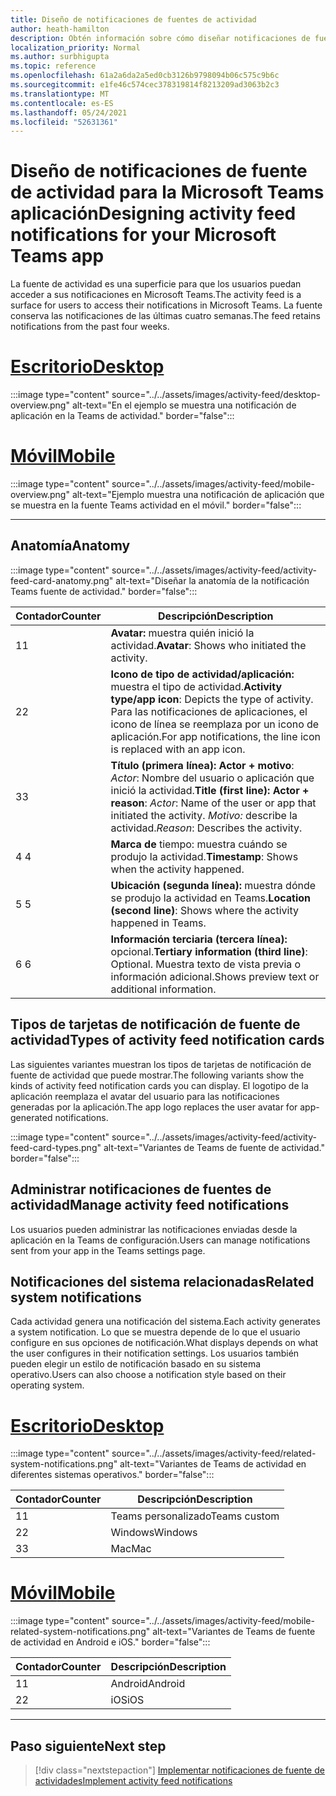 ```yaml
---
title: Diseño de notificaciones de fuentes de actividad
author: heath-hamilton
description: Obtén información sobre cómo diseñar notificaciones de fuentes de actividad para tu Teams aplicación y obtener el kit Microsoft Teams interfaz de usuario.
localization_priority: Normal
ms.author: surbhigupta
ms.topic: reference
ms.openlocfilehash: 61a2a6da2a5ed0cb3126b9798094b06c575c9b6c
ms.sourcegitcommit: e1fe46c574cec378319814f8213209ad3063b2c3
ms.translationtype: MT
ms.contentlocale: es-ES
ms.lasthandoff: 05/24/2021
ms.locfileid: "52631361"
---
```

# <a name="designing-activity-feed-notifications-for-your-microsoft-teams-app"></a><span data-ttu-id="1a599-103">Diseño de notificaciones de fuente de actividad para la Microsoft Teams aplicación</span><span class="sxs-lookup"><span data-stu-id="1a599-103">Designing activity feed notifications for your Microsoft Teams app</span></span>

<span data-ttu-id="1a599-104">La fuente de actividad es una superficie para que los usuarios puedan acceder a sus notificaciones en Microsoft Teams.</span><span class="sxs-lookup"><span data-stu-id="1a599-104">The activity feed is a surface for users to access their notifications in Microsoft Teams.</span></span> <span data-ttu-id="1a599-105">La fuente conserva las notificaciones de las últimas cuatro semanas.</span><span class="sxs-lookup"><span data-stu-id="1a599-105">The feed retains notifications from the past four weeks.</span></span>

# <a name="desktop"></a>[<span data-ttu-id="1a599-106">Escritorio</span><span class="sxs-lookup"><span data-stu-id="1a599-106">Desktop</span></span>](#tab/desktop)

:::image type="content" source="../../assets/images/activity-feed/desktop-overview.png" alt-text="En el ejemplo se muestra una notificación de aplicación en la Teams de actividad." border="false":::

# <a name="mobile"></a>[<span data-ttu-id="1a599-108">Móvil</span><span class="sxs-lookup"><span data-stu-id="1a599-108">Mobile</span></span>](#tab/mobile)

:::image type="content" source="../../assets/images/activity-feed/mobile-overview.png" alt-text="Ejemplo muestra una notificación de aplicación que se muestra en la fuente Teams actividad en el móvil." border="false":::

---

## <a name="anatomy"></a><span data-ttu-id="1a599-110">Anatomía</span><span class="sxs-lookup"><span data-stu-id="1a599-110">Anatomy</span></span>

:::image type="content" source="../../assets/images/activity-feed/activity-feed-card-anatomy.png" alt-text="Diseñar la anatomía de la notificación Teams fuente de actividad." border="false":::

|<span data-ttu-id="1a599-112">Contador</span><span class="sxs-lookup"><span data-stu-id="1a599-112">Counter</span></span>|<span data-ttu-id="1a599-113">Descripción</span><span class="sxs-lookup"><span data-stu-id="1a599-113">Description</span></span>|
|----------|-----------|
|<span data-ttu-id="1a599-114">1</span><span class="sxs-lookup"><span data-stu-id="1a599-114">1</span></span>|<span data-ttu-id="1a599-115">**Avatar:** muestra quién inició la actividad.</span><span class="sxs-lookup"><span data-stu-id="1a599-115">**Avatar**: Shows who initiated the activity.</span></span>|
|<span data-ttu-id="1a599-116">2</span><span class="sxs-lookup"><span data-stu-id="1a599-116">2</span></span>|<span data-ttu-id="1a599-117">**Icono de tipo de actividad/aplicación:** muestra el tipo de actividad.</span><span class="sxs-lookup"><span data-stu-id="1a599-117">**Activity type/app icon**: Depicts the type of activity.</span></span> <span data-ttu-id="1a599-118">Para las notificaciones de aplicaciones, el icono de línea se reemplaza por un icono de aplicación.</span><span class="sxs-lookup"><span data-stu-id="1a599-118">For app notifications, the line icon is replaced with an app icon.</span></span>|
|<span data-ttu-id="1a599-119">3</span><span class="sxs-lookup"><span data-stu-id="1a599-119">3</span></span>|<span data-ttu-id="1a599-120">**Título (primera línea): Actor + motivo**: *Actor*: Nombre del usuario o aplicación que inició la actividad.</span><span class="sxs-lookup"><span data-stu-id="1a599-120">**Title (first line): Actor + reason**: *Actor*: Name of the user or app that initiated the activity.</span></span> <span data-ttu-id="1a599-121">*Motivo:* describe la actividad.</span><span class="sxs-lookup"><span data-stu-id="1a599-121">*Reason*: Describes the activity.</span></span>|
|<span data-ttu-id="1a599-122">4 </span><span class="sxs-lookup"><span data-stu-id="1a599-122">4</span></span>|<span data-ttu-id="1a599-123">**Marca de** tiempo: muestra cuándo se produjo la actividad.</span><span class="sxs-lookup"><span data-stu-id="1a599-123">**Timestamp**: Shows when the activity happened.</span></span>|
|<span data-ttu-id="1a599-124">5 </span><span class="sxs-lookup"><span data-stu-id="1a599-124">5</span></span>|<span data-ttu-id="1a599-125">**Ubicación (segunda línea):** muestra dónde se produjo la actividad en Teams.</span><span class="sxs-lookup"><span data-stu-id="1a599-125">**Location (second line)**: Shows where the activity happened in Teams.</span></span>|
|<span data-ttu-id="1a599-126">6 </span><span class="sxs-lookup"><span data-stu-id="1a599-126">6</span></span>|<span data-ttu-id="1a599-127">**Información terciaria (tercera línea):** opcional.</span><span class="sxs-lookup"><span data-stu-id="1a599-127">**Tertiary information (third line)**: Optional.</span></span> <span data-ttu-id="1a599-128">Muestra texto de vista previa o información adicional.</span><span class="sxs-lookup"><span data-stu-id="1a599-128">Shows preview text or additional information.</span></span>|

## <a name="types-of-activity-feed-notification-cards"></a><span data-ttu-id="1a599-129">Tipos de tarjetas de notificación de fuente de actividad</span><span class="sxs-lookup"><span data-stu-id="1a599-129">Types of activity feed notification cards</span></span>

<span data-ttu-id="1a599-130">Las siguientes variantes muestran los tipos de tarjetas de notificación de fuente de actividad que puede mostrar.</span><span class="sxs-lookup"><span data-stu-id="1a599-130">The following variants show the kinds of activity feed notification cards you can display.</span></span> <span data-ttu-id="1a599-131">El logotipo de la aplicación reemplaza el avatar del usuario para las notificaciones generadas por la aplicación.</span><span class="sxs-lookup"><span data-stu-id="1a599-131">The app logo replaces the user avatar for app-generated notifications.</span></span>

:::image type="content" source="../../assets/images/activity-feed/activity-feed-card-types.png" alt-text="Variantes de Teams de fuente de actividad." border="false":::

## <a name="manage-activity-feed-notifications"></a><span data-ttu-id="1a599-133">Administrar notificaciones de fuentes de actividad</span><span class="sxs-lookup"><span data-stu-id="1a599-133">Manage activity feed notifications</span></span>

<span data-ttu-id="1a599-134">Los usuarios pueden administrar las notificaciones enviadas desde la aplicación en la Teams de configuración.</span><span class="sxs-lookup"><span data-stu-id="1a599-134">Users can manage notifications sent from your app in the Teams settings page.</span></span>

## <a name="related-system-notifications"></a><span data-ttu-id="1a599-135">Notificaciones del sistema relacionadas</span><span class="sxs-lookup"><span data-stu-id="1a599-135">Related system notifications</span></span>

<span data-ttu-id="1a599-136">Cada actividad genera una notificación del sistema.</span><span class="sxs-lookup"><span data-stu-id="1a599-136">Each activity generates a system notification.</span></span> <span data-ttu-id="1a599-137">Lo que se muestra depende de lo que el usuario configure en sus opciones de notificación.</span><span class="sxs-lookup"><span data-stu-id="1a599-137">What displays depends on what the user configures in their notification settings.</span></span> <span data-ttu-id="1a599-138">Los usuarios también pueden elegir un estilo de notificación basado en su sistema operativo.</span><span class="sxs-lookup"><span data-stu-id="1a599-138">Users can also choose a notification style based on their operating system.</span></span>

# <a name="desktop"></a>[<span data-ttu-id="1a599-139">Escritorio</span><span class="sxs-lookup"><span data-stu-id="1a599-139">Desktop</span></span>](#tab/desktop)

:::image type="content" source="../../assets/images/activity-feed/related-system-notifications.png" alt-text="Variantes de Teams de actividad en diferentes sistemas operativos." border="false":::

|<span data-ttu-id="1a599-141">Contador</span><span class="sxs-lookup"><span data-stu-id="1a599-141">Counter</span></span>|<span data-ttu-id="1a599-142">Descripción</span><span class="sxs-lookup"><span data-stu-id="1a599-142">Description</span></span>|
|----------|-----------|
|<span data-ttu-id="1a599-143">1</span><span class="sxs-lookup"><span data-stu-id="1a599-143">1</span></span>|<span data-ttu-id="1a599-144">Teams personalizado</span><span class="sxs-lookup"><span data-stu-id="1a599-144">Teams custom</span></span>|
|<span data-ttu-id="1a599-145">2</span><span class="sxs-lookup"><span data-stu-id="1a599-145">2</span></span>|<span data-ttu-id="1a599-146">Windows</span><span class="sxs-lookup"><span data-stu-id="1a599-146">Windows</span></span>|
|<span data-ttu-id="1a599-147">3</span><span class="sxs-lookup"><span data-stu-id="1a599-147">3</span></span>|<span data-ttu-id="1a599-148">Mac</span><span class="sxs-lookup"><span data-stu-id="1a599-148">Mac</span></span>|

# <a name="mobile"></a>[<span data-ttu-id="1a599-149">Móvil</span><span class="sxs-lookup"><span data-stu-id="1a599-149">Mobile</span></span>](#tab/mobile)

:::image type="content" source="../../assets/images/activity-feed/mobile-related-system-notifications.png" alt-text="Variantes de Teams de fuente de actividad en Android e iOS." border="false":::

|<span data-ttu-id="1a599-151">Contador</span><span class="sxs-lookup"><span data-stu-id="1a599-151">Counter</span></span>|<span data-ttu-id="1a599-152">Descripción</span><span class="sxs-lookup"><span data-stu-id="1a599-152">Description</span></span>|
|----------|-----------|
|<span data-ttu-id="1a599-153">1</span><span class="sxs-lookup"><span data-stu-id="1a599-153">1</span></span>|<span data-ttu-id="1a599-154">Android</span><span class="sxs-lookup"><span data-stu-id="1a599-154">Android</span></span>|
|<span data-ttu-id="1a599-155">2</span><span class="sxs-lookup"><span data-stu-id="1a599-155">2</span></span>|<span data-ttu-id="1a599-156">iOS</span><span class="sxs-lookup"><span data-stu-id="1a599-156">iOS</span></span>|

---

## <a name="next-step"></a><span data-ttu-id="1a599-157">Paso siguiente</span><span class="sxs-lookup"><span data-stu-id="1a599-157">Next step</span></span>

> [!div class="nextstepaction"]
> [<span data-ttu-id="1a599-158">Implementar notificaciones de fuente de actividades</span><span class="sxs-lookup"><span data-stu-id="1a599-158">Implement activity feed notifications</span></span>](/graph/teams-send-activityfeednotifications)
